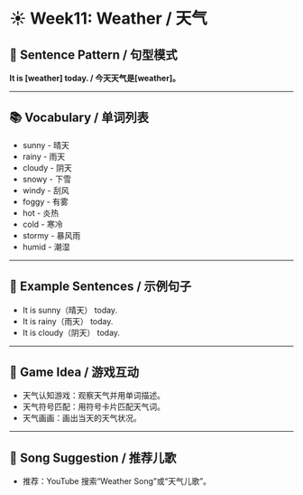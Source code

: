 # ☀️ Week11: Weather / 天气

## 🌟 Sentence Pattern / 句型模式

**It is [weather] today. / 今天天气是[weather]。**

---

## 📚 Vocabulary / 单词列表

- sunny - 晴天  
- rainy - 雨天  
- cloudy - 阴天  
- snowy - 下雪  
- windy - 刮风  
- foggy - 有雾
- hot - 炎热
- cold - 寒冷
- stormy - 暴风雨
- humid - 潮湿

---

## 📝 Example Sentences / 示例句子

- It is sunny（晴天） today.  
- It is rainy（雨天） today.  
- It is cloudy（阴天） today.  

---

## 🎲 Game Idea / 游戏互动

- 天气认知游戏：观察天气并用单词描述。  
- 天气符号匹配：用符号卡片匹配天气词。  
- 天气画画：画出当天的天气状况。  

---

## 🎵 Song Suggestion / 推荐儿歌

- 推荐：YouTube 搜索“Weather Song”或“天气儿歌”。  
